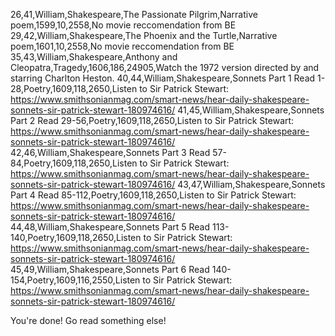 
26,41,William,Shakespeare,The Passionate Pilgrim,Narrative poem,1599,10,2558,No movie reccomendation from BE
29,42,William,Shakespeare,The Phoenix and the Turtle,Narrative poem,1601,10,2558,No movie reccomendation from BE
35,43,William,Shakespeare,Anthony and Cleopatra,Tragedy,1606,186,24905,Watch the 1972 version directed by and starring Charlton Heston.
40,44,William,Shakespeare,Sonnets Part 1 Read 1-28,Poetry,1609,118,2650,Listen to Sir Patrick Stewart: https://www.smithsonianmag.com/smart-news/hear-daily-shakespeare-sonnets-sir-patrick-stewart-180974616/
41,45,William,Shakespeare,Sonnets Part 2 Read 29-56,Poetry,1609,118,2650,Listen to Sir Patrick Stewart: https://www.smithsonianmag.com/smart-news/hear-daily-shakespeare-sonnets-sir-patrick-stewart-180974616/
42,46,William,Shakespeare,Sonnets Part 3 Read 57-84,Poetry,1609,118,2650,Listen to Sir Patrick Stewart: https://www.smithsonianmag.com/smart-news/hear-daily-shakespeare-sonnets-sir-patrick-stewart-180974616/
43,47,William,Shakespeare,Sonnets Part 4 Read 85-112,Poetry,1609,118,2650,Listen to Sir Patrick Stewart: https://www.smithsonianmag.com/smart-news/hear-daily-shakespeare-sonnets-sir-patrick-stewart-180974616/
44,48,William,Shakespeare,Sonnets Part 5 Read 113-140,Poetry,1609,118,2650,Listen to Sir Patrick Stewart: https://www.smithsonianmag.com/smart-news/hear-daily-shakespeare-sonnets-sir-patrick-stewart-180974616/
45,49,William,Shakespeare,Sonnets Part 6 Read 140-154,Poetry,1609,116,2550,Listen to Sir Patrick Stewart: https://www.smithsonianmag.com/smart-news/hear-daily-shakespeare-sonnets-sir-patrick-stewart-180974616/

You're done! Go read something else!
